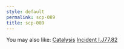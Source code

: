 ```yaml
---
style: default
permalink: scp-089
title: scp-089
---
```

You may also like:
[Catalysis](http://scp-wiki.net/catalysis)
[Incident I.J77.82](http://scp-wiki.net/incident-i-j77-82)